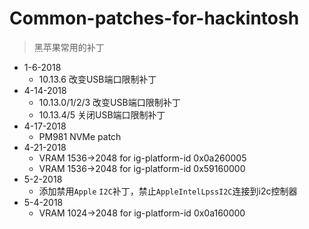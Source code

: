 # Common-patches-for-hackintosh
> 黑苹果常用的补丁

- 1-6-2018
  - 10.13.6 改变USB端口限制补丁
- 4-14-2018
  - 10.13.0/1/2/3 改变USB端口限制补丁
  - 10.13.4/5 关闭USB端口限制补丁
- 4-17-2018
  - PM981 NVMe patch
- 4-21-2018
  - VRAM 1536->2048 for ig-platform-id 0x0a260005
  - VRAM 1536->2048 for ig-platform-id 0x59160000
- 5-2-2018
  - 添加禁用`Apple` `I2C`补丁，禁止`AppleIntelLpssI2C`连接到i2c控制器
- 5-4-2018
  - VRAM 1024->2048 for ig-platform-id 0x0a160000
  